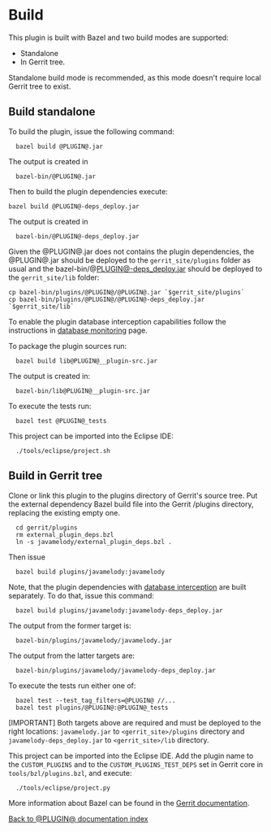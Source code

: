 Build
=====

This plugin is built with Bazel and two build modes are supported:

* Standalone
* In Gerrit tree.

Standalone build mode is recommended, as this mode doesn't require local Gerrit
tree to exist.

## Build standalone

To build the plugin, issue the following command:

```
  bazel build @PLUGIN@.jar
```

The output is created in

```
  bazel-bin/@PLUGIN@.jar
```

Then to build the plugin dependencies execute:

```
bazel build @PLUGIN@-deps_deploy.jar
```

The output is created in

```
  bazel-bin/@PLUGIN@-deps_deploy.jar
```

Given the @PLUGIN@.jar does not contains the plugin dependencies, the @PLUGIN@.jar
should be deployed to the `gerrit_site/plugins` folder as usual and the bazel-bin/@PLUGIN@-deps_deploy.jar should be deployed to the `gerrit_site/lib`
folder:

```
cp bazel-bin/plugins/@PLUGIN@/@PLUGIN@.jar `$gerrit_site/plugins`
cp bazel-bin/plugins/@PLUGIN@/@PLUGIN@-deps_deploy.jar `$gerrit_site/lib`
```

To enable the plugin database interception capabilities follow the instructions
in [database monitoring](database-monitoring.md) page.

To package the plugin sources run:

```
  bazel build lib@PLUGIN@__plugin-src.jar
```

The output is created in:

```
  bazel-bin/lib@PLUGIN@__plugin-src.jar
```

To execute the tests run:

```
  bazel test @PLUGIN@_tests
```

This project can be imported into the Eclipse IDE:

```
  ./tools/eclipse/project.sh
```

## Build in Gerrit tree

Clone or link this plugin to the plugins directory of Gerrit's
source tree. Put the external dependency Bazel build file into
the Gerrit /plugins directory, replacing the existing empty one.

```
  cd gerrit/plugins
  rm external_plugin_deps.bzl
  ln -s javamelody/external_plugin_deps.bzl .
```

Then issue

```
  bazel build plugins/javamelody:javamelody
```

Note, that the plugin dependencies with [database interception](database-monitoring.md)
are built separately. To do that, issue this command:

```
  bazel build plugins/javamelody:javamelody-deps_deploy.jar
```

The output from the former target is:

```
  bazel-bin/plugins/javamelody/javamelody.jar
```

The output from the latter targets are:

```
  bazel-bin/plugins/javamelody/javamelody-deps_deploy.jar
```

To execute the tests run either one of:

```
  bazel test --test_tag_filters=@PLUGIN@ //...
  bazel test plugins/@PLUGIN@:@PLUGIN@_tests
```

[IMPORTANT]
Both targets above are required and must be deployed to the right
locations: `javamelody.jar` to `<gerrit_site>/plugins` directory
and `javamelody-deps_deploy.jar` to `<gerrit_site>/lib` directory.

This project can be imported into the Eclipse IDE.
Add the plugin name to the `CUSTOM_PLUGINS` and to the
`CUSTOM_PLUGINS_TEST_DEPS` set in Gerrit core in
`tools/bzl/plugins.bzl`, and execute:

```
  ./tools/eclipse/project.py
```

More information about Bazel can be found in the [Gerrit
documentation](../../../Documentation/dev-bazel.html).

[Back to @PLUGIN@ documentation index][index]

[index]: index.html
